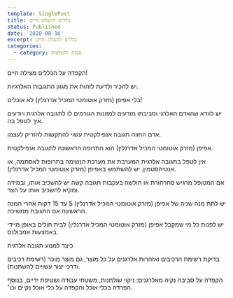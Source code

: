```yaml
---
template: SinglePost
title: כללים להצלת חיים
status: Published
date: '2020-08-16'
excerpt: כללים להצלת חיים
categories:
  - category: עצות והמלצות
---
```

הקפדה על הכללים מצילה חיים!

יש להכיר ולדעת לזהות את מגוון התגובות האלרגיות.



בלי אפיפן (מזרק אוטומטי המכיל אדרנלין) לא אוכלים!

יש לוודא שהאדם האלרגי וסביבתו מודעים למזונות הגורמים לו לתגובה אלרגית ויודעים איך לטפל בה.

אדם החווה תגובה אנפילקטית עשוי להתקשות להזריק לעצמו.

אפיפן (מזרק אוטומטי המכיל אדרנלין) הוא התרופה הראשונה לתגובה אנפילקטית.

אין לטפל בתגובה אלרגית המערבת את מערכת הנשימה בתרופות לאסתמה, או אנטיהסטמין. יש להשתמש באפיפן (מזרק אוטומטי המכיל אדרנלין).

אם המטופל מרגיש סחרחורת או חולשה בעקבות תגובה קשה יש להשכיב אותו, ובמידה ומקיא להשכיב אותו על הצד.

יש לתת מנה שניה של אפיפן (מזרק אוטומטי המכיל אדרנלין) 5 עד 15 דקות אחרי המנה הראשונה אם התגובה ממשיכה.

יש לפנות כל מי שמקבל אפיפן (מזרק אוטומטי המכיל אדרנלין) לבית חולים באופן מיידי באמצעות אמבולנס.



כיצד למנוע תגובה אלרגית



בדיקת רשימת הרכיבים ואזהרות אלרגנים על כל מוצר, גם מוצר מוכר (רשימת רכיבים ודרכי יצור עשויים להשתנות).

הקפדה על סביבה נקיה מאלרגנים: ניקוי שולחנות, משטחי עבודה ושטיפת ידיים, בנוסף הפרדה בכלי אוכל והקפדה על כלי אוכל נקיים וכו׳.

